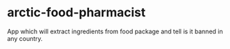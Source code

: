 # arctic-food-pharmacist
App which will extract ingredients from food package and tell is it banned in any country.
